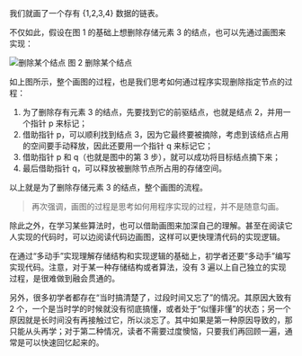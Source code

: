 我们就画了一个存有 {1,2,3,4} 数据的链表。

不仅如此，假设在图 1 的基础上想删除存储元素 3 的结点，也可以先通过画图来实现：



![删除某个结点](http://c.biancheng.net/uploads/allimg/200709/1-200F92125295J.gif)
图 2 删除某个结点


如上图所示，整个画图的过程，也是我们思考如何通过程序实现删除指定节点的过程：

1. 为了删除存有元素 3 的结点，先要找到它的前驱结点，也就是结点 2，并用一个指针 p 来标记；
2. 借助指针 p，可以顺利找到结点 3，因为它最终要被摘除，考虑到该结点占用的空间要手动释放，因此还要用一个指针 q 来标记它；
3. 借助指针 p 和 q（也就是图中的第 3 步），就可以成功将目标结点摘下来；
4. 最后借助指针 q，可以释放被删除节点所占用的存储空间。

以上就是为了删除存储元素 3 的结点，整个画图的流程。

> 再次强调，画图的过程是思考如何用程序实现的过程，并不是随意勾画。

除此之外，在学习某些算法时，也可以借助画图来加深自己的理解。甚至在阅读它人实现的代码时，可以边阅读代码边画图，这样可以更快理清代码的实现逻辑。

在通过“多动手”实现理解存储结构和实现逻辑的基础上，初学者还要“多动手”编写实现代码。注意，对于某一种存储结构或者算法，没有 3 遍以上自己独立的实现过程，是很难做到融会贯通的。

另外，很多初学者都存在“当时搞清楚了，过段时间又忘了”的情况。其原因大致有 2 个，一个是当时学的时候就没有彻底搞懂，或者处于“似懂非懂”的状态；另一个原因就是长时间没有再接触过它，所以淡忘了。其中如果是第一种原因导致的，那只能从头再学；对于第二种情况，读者不需要过度懊恼，只要我们再回顾一遍，通常是可以快速回忆起来的。